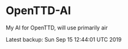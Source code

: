 # OpenTTD-AI
My AI for OpenTTD, will use primarily air

Latest backup: Sun Sep 15 12:44:01 UTC 2019
